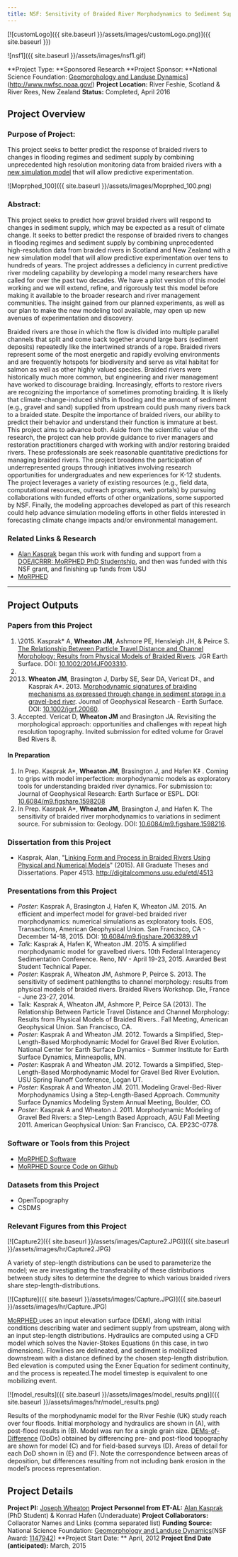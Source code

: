 ```yaml
---
title: NSF: Sensitivity of Braided River Morphodynamics to Sediment Supply
---
```


[![customLogo]({{ site.baseurl }}/assets/images/customLogo.png)]({{ site.baseurl }})

![nsf1]({{ site.baseurl }}/assets/images/nsf1.gif)

**Project Type:  **Sponsored Research
**Project Sponsor:  **National Science Foundation: [Geomorphology and Landuse Dynamics](http://www.nsf.gov/funding/pgm_summ.jsp?pims_id=13690)](http://www.nwfsc.noaa.gov/)
**Project Location:** River Feshie, Scotland & River Rees, New Zealand
**Status:**   Completed, April 2016

## Project Overview

### Purpose of Project:

This project seeks to better predict the response of braided rivers to changes in flooding regimes and sediment supply by combining unprecedented high resolution monitoring data from braided rivers with a [new simulation model](http://morphed.joewheaton.org/) that will allow predictive experimentation.

![Moprphed_100]({{ site.baseurl }}/assets/images/Moprphed_100.png)

### Abstract:

This project seeks to predict how gravel braided rivers will respond to changes in sediment supply, which may be expected as a result of climate change. It seeks to better predict the response of braided rivers to changes in flooding regimes and sediment supply by combining unprecedented high-resolution data from braided rivers in Scotland and New Zealand with a new simulation model that will allow predictive experimentation over tens to hundreds of years. The project addresses a deficiency in current predictive river modeling capability by developing a model many researchers have called for over the past two decades. We have a pilot version of this model working and we will extend, refine, and rigorously test this model before making it available to the broader research and river management communities. The insight gained from our planned experiments, as well as our plan to make the new modeling tool available, may open up new avenues of experimentation and discovery. 

Braided rivers are those in which the flow is divided into multiple parallel channels that split and come back together around large bars (sediment deposits) repeatedly like the intertwined strands of a rope. Braided rivers represent some of the most energetic and rapidly evolving environments and are frequently hotspots for biodiversity and serve as vital habitat for salmon as well as other highly valued species. Braided rivers were historically much more common, but engineering and river management have worked to discourage braiding. Increasingly, efforts to restore rivers are recognizing the importance of sometimes promoting braiding. It is likely that climate-change-induced shifts in flooding and the amount of sediment (e.g., gravel and sand) supplied from upstream could push many rivers back to a braided state. Despite the importance of braided rivers, our ability to predict their behavior and understand their function is immature at best. This project aims to advance both. Aside from the scientific value of the research, the project can help provide guidance to river managers and restoration practitioners charged with working with and/or restoring braided rivers. These professionals are seek reasonable quantitative predictions for managing braided rivers. The project broadens the participation of underrepresented groups through initiatives involving research opportunities for undergraduates and new experiences for K-12 students. The project leverages a variety of existing resources (e.g., field data, computational resources, outreach programs, web portals) by pursuing collaborations with funded efforts of other organizations, some supported by NSF. Finally, the modeling approaches developed as part of this research could help advance simulation modeling efforts in other fields interested in forecasting climate change impacts and/or environmental management.

### Related Links & Research

- [Alan Kasprak](http://alankasprak.org/) began this work with funding and support from a [DOE/ICRRR: MoRPHED PhD Studentship](http://etal.joewheaton.org/projects/past-projects/doe-icrrr-morphed-phd-studentship), and then was funded with this NSF grant, and finishing up funds from USU
- [MoRPHED](http://morphed.joewheaton.org/) 

------

## Project Outputs

### Papers from this Project

1. \2015. Kasprak* A, **Wheaton JM**, Ashmore PE, Hensleigh JH, & Peirce S. [The Relationship Between Particle Travel Distance and Channel Morphology: Results from Physical Models of Braided Rivers](https://www.researchgate.net/publication/269936328_The_relationship_between_particle_travel_distance_and_channel_morphology_Results_from_physical_models_of_braided_rivers). JGR Earth Surface. DOI: [10.1002/2014JF003310](http://dx.doi.org/10.1002/2014JF003310).
2. 2013. **Wheaton JM**, Brasington J, Darby SE, Sear DA, Vericat D‡., and Kasprak A*. 2013. [Morphodynamic signatures of braiding mechanisms as expressed through change in sediment storage in a gravel-bed river](https://www.researchgate.net/publication/242653748_Morphodynamic_signatures_of_braiding_mechanisms_as_expressed_through_change_in_sediment_storage_in_a_gravel-bed_river). Journal of Geophysical Research - Earth Surface. DOI: [10.1002/jgrf.20060](http://dx.doi.org/10.1002/jgrf.20060).
3. Accepted. Vericat D, **Wheaton JM** and Brasington JA.  Revisiting the morphological approach: opportunities and challenges with repeat high resolution topography.  Invited submission for edited volume for Gravel Bed Rivers 8. 

#### In Preparation

1. In Prep.  Kasprak A*, **Wheaton JM**, Brasington J, and Hafen K‡ .  Coming to grips with model imperfection: morphodynamic models as exploratory tools for understanding braided river dynamics. For submission to: Journal of Geophysical Research: Earth Surface or ESPL. DOI: [10.6084/m9.figshare.1598208](http://dx.doi.org/10.6084/m9.figshare.1598208)
2. In Prep. Kasrpak A*, **Wheaton JM**, Brasington J, and Hafen K. The sensitivity of braided river morphodynamics to variations in sediment source. For submission to: Geology.  DOI: [10.6084/m9.figshare.1598216](http://dx.doi.org/10.6084/m9.figshare.1598216).

### Dissertation from this Project

- Kasprak, Alan, "[Linking Form and Process in Braided Rivers Using Physical and Numerical Models](http://digitalcommons.usu.edu/etd/4513)" (2015). All Graduate Theses and Dissertations. Paper 4513. <http://digitalcommons.usu.edu/etd/4513>

### Presentations from this Project

- *Poster*: Kasprak A, Brasington J, Hafen K, Wheaton JM. 2015. An efficient and imperfect model for gravel-bed braided river morphodynamics: numerical simulations as exploratory tools. EOS, Transactions, American Geophysical Union. San Francisco, CA - December 14-18, 2015. DOI: [10.6084/m9.figshare.2063289.v1](http://dx.doi.org/10.6084/m9.figshare.2063289.v1)
- *Talk*: Kasprak A, Hafen K, Wheaton JM. 2015. A simplified morphodynamic model for gravelbed rivers. 10th Federal Interagency Sedimentation Conference. Reno, NV - April 19-23, 2015. Awarded Best Student Technical Paper.
- *Poster*: Kasprak A, Wheaton JM, Ashmore P, Peirce S. 2013. The sensitivity of sediment pathlengths to channel morphology: results from physical models of braided rivers. Braided Rivers Workshop. Die, France - June 23-27, 2014. 
- Talk: Kasprak A, Wheaton JM, Ashmore P, Peirce SA (2013). The Relationship Between Particle Travel Distance and Channel Morphology: Results from Physical Models of Braided Rivers.. Fall Meeting, American Geophysical Union. San Francisco, CA. 
- *Poster:* Kasprak A and Wheaton JM. 2012. Towards a Simplified, Step-Length-Based Morphodynamic Model for Gravel Bed River Evolution. National Center for Earth Surface Dynamics - Summer Institute for Earth Surface Dynamics, Minneapolis, MN.
- *Poster:* Kasprak A and Wheaton JM. 2012. Towards a Simplified, Step-Length-Based Morphodynamic Model for Gravel Bed River Evolution. USU Spring Runoff Conference, Logan UT.
- *Poster:* Kasprak A and Wheaton JM. 2011. Modeling Gravel-Bed-River Morphodynamics Using a Step-Length-Based Approach. Community Surface Dynamics Modeling System Annual Meeting, Boulder, CO.
- *Poster:* Kasprak A and Wheaton J. 2011. Morphodynamic Modeling of Gravel Bed Rivers: a Step-Length Based Approach, AGU Fall Meeting 2011. American Geophysical Union: San Francisco, CA. EP23C-0778.

### Software or Tools from this Project

- [MoRPHED Software](http://morphed.joewheaton.org/)
- [MoRPHED Source Code on Github](https://github.com/morphed)

### Datasets from this Project

- OpenTopography
- CSDMS

### Relevant Figures from this Project

[![Capture2]({{ site.baseurl }}/assets/images/Capture2.JPG)]({{ site.baseurl }}/assets/images/hr/Capture2.JPG)

A variety of step-length distributions can be used to parameterize the model; we are investigating the transferability of these distributions between study sites to determine the degree to which various braided rivers share step-length-distributions.

 [![Capture]({{ site.baseurl }}/assets/images/Capture.JPG)]({{ site.baseurl }}/assets/images/hr/Capture.JPG)

[MoRPHED ](http://morphed.joewheaton.org/)uses an input elevation surface (DEM), along with initial conditions describing water and sediment supply from upstream, along with an input step-length distributions. Hydraulics are computed using a CFD model which solves the Navier-Stokes Equations (in this case, in two dimensions). Flowlines are delineated, and sediment is mobilized downstream with a distance defined by the chosen step-length distribution. Bed elevation is computed using the Exner Equation for sediment continuity, and the process is repeated.The model timestep is equivalent to one mobilizing event.

[![model_results]({{ site.baseurl }}/assets/images/model_results.png)]({{ site.baseurl }}/assets/images/hr/model_results.png)

Results of the morphodynamic model for the River Feshie (UK) study reach over four floods. Initial morphology and hydraulics are shown in (A), with post-flood results in (B). Model was run for a single grain size. [DEMs-of-Difference](http://gcd.joewheaton.org/) (DoDs) obtained by differencing pre- and post-flood topography are shown for model (C) and for field-based surveys (D). Areas of detail for each DoD shown in (E) and (F). Note the correspondence between areas of deposition, but differences resulting from not including bank erosion in the model’s process representation.

## Project Details

**Project PI:**  [Joseph Wheaton](http://joewheaton.org/) 
**Project Personnel from ET-AL:** [Alan Kasprak](http://alankasprak.org/) (PhD Student) & Konrad Hafen (Underaduate)
**Project Collaborators:** Collaorator Names and Links (comma separated list)
**Funding Source:** National Science Foundation: [Geomorphology and Landuse Dynamics](http://www.nsf.gov/funding/pgm_summ.jsp?pims_id=13690)(NSF Award: [1147942](http://www.nsf.gov/awardsearch/showAward.do?AwardNumber=1147942&WT.z_pims_id=13690))
**Project Start Date: ** April, 2012
**Project End Date (anticipated):** March, 2015